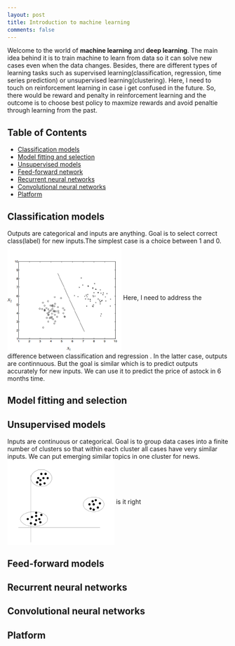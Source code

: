 ```yaml
---
layout: post
title: Introduction to machine learning
comments: false
---
```

Welcome to the world of **machine learning** and **deep learning**. The main idea behind it is to train machine to learn from data so it can solve new cases even when the data changes. Besides, there are different types of learning tasks such as supervised learning(classification, regression, time series prediction) or unsupervised learning(clustering). Here, I need to touch on reinforcement learning in case i get confused in the future. So, there would be reward and penalty in reinforcement learning and the outcome is to choose best policy to maxmize rewards and avoid penaltie through learning from the past.

## Table of Contents
- [Classification models](#classification-models)
- [Model fitting and selection](#model-fitting-and-selection)
- [Unsupervised models](#unsupervised-models)
- [Feed-forward network](#feed-forward-networks)
- [Recurrent neural networks](#recurrent-neural-network)
- [Convolutional neural networks](#convolutional-neural-networks)
- [Platform](#platform)

## Classification models
Outputs are categorical and inputs are anything. Goal is to select correct class(label) for new inputs.The simplest case is a choice between 1 and 0.
<img src="/img/posts/simple-classification.png" alt="0 or 1" align="center"/>
Here, I need to address the difference between classification and regression . In the latter case, outputs are continnuous. But the goal is similar which is to predict outputs accurately for new inputs. We can use it to predict the price of astock in 6 months time.
 
## Model fitting and selection

## Unsupervised models
Inputs are continuous or categorical. Goal is to group data cases into a finite number of clusters so that within each cluster all cases have very similar inputs. We can put emerging similar topics in one cluster for news.
<img src="/img/posts/cluster.png" alt="cluster" align="center"/>
is it right


## Feed-forward models

## Recurrent neural networks

## Convolutional neural networks

## Platform

